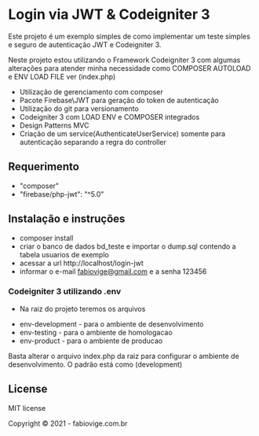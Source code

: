 # Login via JWT & Codeigniter 3

Este projeto é um exemplo simples de como implementar um teste simples e seguro de autenticação JWT e Codeigniter 3.

Neste projeto estou utilizando o Framework Codeigniter 3 com algumas alterações para atender minha necessidade
como COMPOSER AUTOLOAD e ENV LOAD FILE ver (index.php)

- Utilização de gerenciamento com composer
- Pacote Firebase\JWT para geração do token de autenticação
- Utilização do git para versionamento
- Codeigniter 3 com LOAD ENV e COMPOSER integrados
- Design Patterns MVC
- Criação de um service(AuthenticateUserService) somente para autenticação separando a regra do controller

## Requerimento

* "composer"
* "firebase/php-jwt": "^5.0"

## Instalação e instruções

- composer install
- criar o banco de dados bd_teste e importar o dump.sql contendo a tabela usuarios de exemplo
- acessar a url http://localhost/login-jwt
- informar o e-mail fabiovige@gmail.com e a senha 123456

### Codeigniter 3 utilizando .env

- Na raiz do projeto teremos os arquivos 
* env-development - para o ambiente de desenvolvimento
* env-testing - para o ambiente de homologacao
* env-product - para o ambiente de producao

Basta alterar o arquivo index.php da raiz para configurar o ambiente de desenvolvimento. O padrão está como (development)


## License

MIT license

Copyright © 2021 - fabiovige.com.br
